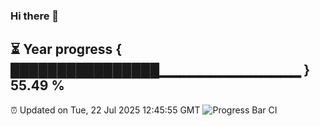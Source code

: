 ### Hi there 👋
⏳ Year progress { ████████████████▁▁▁▁▁▁▁▁▁▁▁▁▁▁ } 55.49 %
---
⏰ Updated on Tue, 22 Jul 2025 12:45:55 GMT
![Progress Bar CI](https://github.com/liununu/liununu/workflows/Progress%20Bar%20CI/badge.svg)
